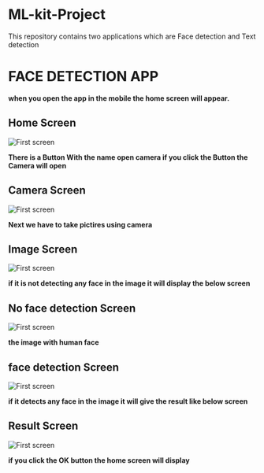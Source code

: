# ML-kit-Project
This repository contains two applications which are Face detection and Text detection
# FACE DETECTION APP
**when you open the app in the mobile the home screen will appear.**
## Home Screen
![First screen](Images/screen1.jpeg)

**There is a Button With the name open camera  if you click the Button the Camera will open**

## Camera Screen
![First screen](Images/screen6.jpeg)

 **Next we have to take pictires using camera**

## Image Screen
![First screen](Images/screen2.jpeg)

**if it is not detecting any face in the image it will display the below screen**

## No face detection Screen
![First screen](Images/screen3.jpeg)

**the image with human face**
## face detection Screen
![First screen](Images/screen4.jpeg)

**if it detects any face in the image it will give the result like below screen**

## Result Screen
![First screen](Images/screen5.jpeg)

**if you click the OK button the home screen will display**

